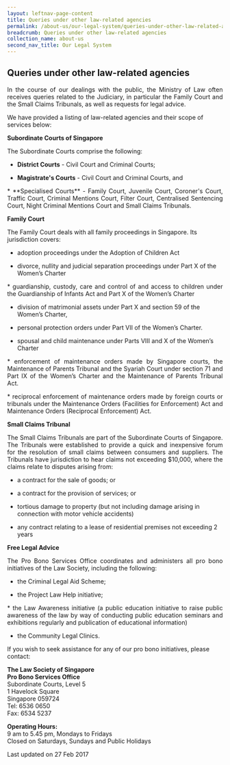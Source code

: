 ```yaml
---
layout: leftnav-page-content
title: Queries under other law-related agencies
permalink: /about-us/our-legal-system/queries-under-other-law-related-agencies/
breadcrumb: Queries under other law-related agencies
collection_name: about-us
second_nav_title: Our Legal System
---
```


Queries under other law-related agencies
---

<p style="text-align: justify">In the course of our dealings with the public, the Ministry of Law often receives queries related to the Judiciary, in particular the Family Court and the Small Claims Tribunals, as well as requests for legal advice.

We have provided a listing of law-related agencies and their scope of services below:

**Subordinate Courts of Singapore**

The Subordinate Courts comprise the following:

* **District Courts** - Civil Court and Criminal Courts;

* **Magistrate's Courts** - Civil Court and Criminal Courts, and

<p style="text-align: justify">* **Specialised Courts** - Family Court, Juvenile Court, Coroner's Court, Traffic Court, Criminal Mentions Court, Filter Court, Centralised Sentencing Court, Night Criminal Mentions Court and Small Claims Tribunals. 

**Family Court**

The Family Court deals with all family proceedings in Singapore. Its jurisdiction covers:

* adoption proceedings under the Adoption of Children Act

* divorce, nullity and judicial separation proceedings under Part X of the Women’s Charter

<p style="text-align: justify">* guardianship, custody, care and control of and access to children under the Guardianship of Infants Act and Part X of the Women’s Charter

* division of matrimonial assets under Part X and section 59 of the Women’s Charter,

* personal protection orders under Part VII of the Women’s Charter.

* spousal and child maintenance under Parts VIII and X of the Women’s Charter

<p style="text-align: justify">* enforcement of maintenance orders made by Singapore courts, the Maintenance of Parents Tribunal and the Syariah Court under section 71 and Part IX of the Women’s Charter and the Maintenance of Parents Tribunal Act.

<p style="text-align: justify">* reciprocal enforcement of maintenance orders made by foreign courts or tribunals under the Maintenance Orders (Facilities for Enforcement) Act and Maintenance Orders (Reciprocal Enforcement) Act.

**Small Claims Tribunal**

<p style="text-align: justify">The Small Claims Tribunals are part of the Subordinate Courts of Singapore. The Tribunals were established to provide a quick and inexpensive forum for the resolution of small claims between consumers and suppliers. The Tribunals have jurisdiction to hear claims not exceeding $10,000, where the claims relate to disputes arising from:

* a contract for the sale of goods; or

* a contract for the provision of services; or

* tortious damage to property (but not including damage arising in connection with motor vehicle accidents)

* any contract relating to a lease of residential premises not exceeding 2 years

**Free Legal Advice**

<p style="text-align: justify">The Pro Bono Services Office coordinates and administers all pro bono initiatives of the Law Society, including the following:

* the Criminal Legal Aid Scheme;

* the Project Law Help initiative;

<p style="text-align: justify">* the Law Awareness initiative (a public education initiative to raise public awareness of the law by way of conducting public education seminars and exhibitions regularly and publication of educational information)

* the Community Legal Clinics.

If you wish to seek assistance for any of our pro bono initiatives, please contact:

<p class="address-centered">
  <b>
  <a href="http://probono.lawsociety.org.sg/Pages/default.aspx" target="_blank"></a>The Law Society of Singapore<br>Pro Bono Services Office</b><br>
      Subordinate Courts, Level 5<br>
      1 Havelock Square<br>
      Singapore 059724<br>
      Tel: 6536 0650<br>
      Fax: 6534 5237<br>
      
<p class="address-centered">
  <b>Operating Hours:</b><br>
    9 am to 5.45 pm, Mondays to Fridays<br>
    Closed on Saturdays, Sundays and Public Holidays
    </p>

<p class="right-side-updated">Last updated on 27 Feb 2017</p>
